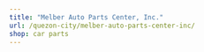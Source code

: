 ```yaml
---
title: "Melber Auto Parts Center, Inc."
url: /quezon-city/melber-auto-parts-center-inc/
shop: car parts
---
```

